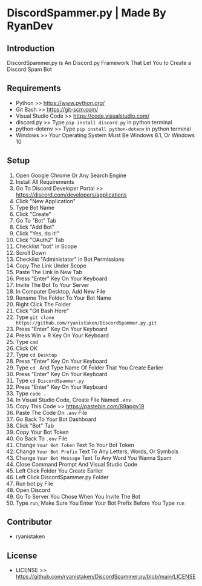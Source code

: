 # DiscordSpammer.py | Made By RyanDev
## Introduction
DiscordSpammer.py is An Discord.py Framework That Let You to Create a Discord Spam Bot
## Requirements
- Python >> https://www.python.org/
- Git Bash >> https://git-scm.com/
- Visual Studio Code >> https://code.visualstudio.com/
- discord.py >> Type `pip install discord.py` in python terminal
- python-dotenv >> Type `pip install python-dotenv` in python terminal
- Windows >> Your Operating System Must Be Windows 8.1, Or Windows 10
## Setup
1. Open Google Chrome Or Any Search Engine
2. Install All Requirements
3. Go To Discord Developer Portal >> https://discord.com/developers/applications
4. Click "New Application"
5. Type Bot Name
6. Click "Create"
7. Go To "Bot" Tab
8. Click "Add Bot"
9. Click "Yes, do it!"
10. Click "OAuth2" Tab
11. Checklist "bot" in Scope
12. Scroll Down
13. Checklist "Administator" in Bot Permissions
14. Copy The Link Under Scope
15. Paste The Link in New Tab
16. Press "Enter" Key On Your Keyboard
17. Invite The Bot To Your Server
18. In Computer Desktop, Add New File
19. Rename The Folder To Your Bot Name
20. Right Click The Folder
21. Click "Git Bash Here"
22. Type `git clone https://github.com/ryanistaken/DiscordSpammer.py.git`
23. Press "Enter" Key On Your Keyboard
24. Press Win + R Key On Your Keyboard
25. Type `cmd`
26. Click OK
27. Type `cd Desktop`
28. Press "Enter" Key On Your Keyboard
29. Type `cd ` And Type Name Of Folder That You Create Earlier
30. Press "Enter" Key On Your Keyboard
31. Type `cd DiscordSpammer.py`
32. Press "Enter" Key On Your Keyboard
33. Type `code .`
34. In Visual Studio Code, Create File Named `.env`
35. Copy This Code >> https://pastebin.com/89apgy19
36. Paste The Code On `.env` File
37. Go Back To Your Bot Dashboard
38. Click "Bot" Tab
39. Copy Your Bot Token
40.  Go Back To `.env` File
41.  Change `Your Bot Token` Text To Your Bot Token
42.  Change `Your Bot Prefix` Text To Any Letters, Words, Or Symbols
43.  Change `Your Bot Message` Text To Any Word You Wanna Spam
44.  Close Command Prompt And Visual Studio Code
45.  Left Click Folder You Create Earlier
46.  Left Click DiscordSpammer.py Folder
47.  Run bot.py File
48.  Open Discord
49.  Go To Server You Chose When You Invite The Bot
50.  Type `run`, Make Sure You Enter Your Bot Prefix Before You Type `run`
## Contributor
- ryanistaken
## License
- LICENSE >> https://github.com/ryanistaken/DiscordSpammer.py/blob/main/LICENSE
